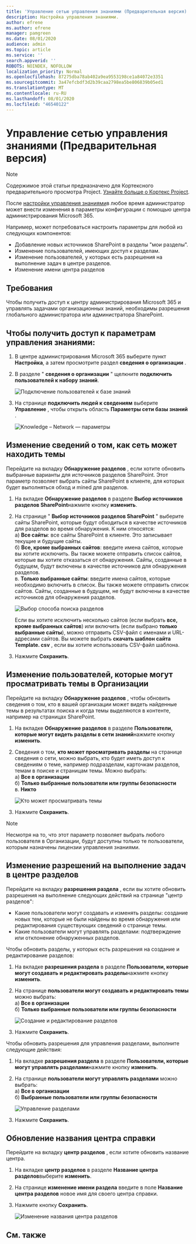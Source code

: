 ```yaml
---
title: 'Управление сетью управления знаниями (Предварительная версия) '
description: Настройка управления знаниями.
author: efrene
ms.author: efrene
manager: pamgreen
ms.date: 08/01/2020
audience: admin
ms.topic: article
ms.service: ''
search.appverid: ''
ROBOTS: NOINDEX, NOFOLLOW
localization_priority: Normal
ms.openlocfilehash: 87275dba78ab402a9ea9553198ce1a84072e3351
ms.sourcegitcommit: 3a47efcbdf3d2b39caa2798ea5be806839b05ed1
ms.translationtype: MT
ms.contentlocale: ru-RU
ms.lasthandoff: 08/01/2020
ms.locfileid: "46540122"
---
```

# <a name="manage-your-knowledge-management-network-preview"></a>Управление сетью управления знаниями (Предварительная версия)

> [!Note] 
> Содержимое этой статьи предназначено для Кортексного предварительного просмотра Project. [Узнайте больше о Кортекс Project](https://aka.ms/projectcortex).


После [настройки управления знаниями](set-up-knowledge-network.md)в любое время администратор может внести изменения в параметры конфигурации с помощью центра администрирования Microsoft 365.

Например, может потребоваться настроить параметры для любой из следующих компонентов:
- Добавление новых источников SharePoint в разделы "мои разделы".
- Изменение пользователей, имеющих доступ к разделам.
- Изменение пользователей, у которых есть разрешения на выполнение задач в центре разделов.
- Изменение имени центра разделов


## <a name="requirements"></a>Требования 
Чтобы получить доступ к центру администрирования Microsoft 365 и управлять задачами организационных знаний, необходимы разрешения глобального администратора или администратора SharePoint.


## <a name="to-access-knowledge-management-settings"></a>Чтобы получить доступ к параметрам управления знаниями:

1. В центре администрирования Microsoft 365 выберите пункт **Настройка**, а затем просмотрите раздел **сведения о организации** .
2. В разделе " **сведения о организации** " щелкните **подключить пользователей к набору знаний**.<br/>

    ![Подключение пользователей к базе знаний](../media/content-understanding/admin-org-knowledge-options.png) </br>

3. На странице **подключить людей к сведениям** выберите **Управление** , чтобы открыть область **Параметры сети базы знаний** .<br/>

    ![Knowledge – Network — параметры](../media/content-understanding/knowledge-network-settings.png) </br>

## <a name="change-how-the-knowledge-network-can-find-topics"></a>Изменение сведений о том, как сеть может находить темы

Перейдите на вкладку **Обнаружение разделов** , если хотите обновить выбранные варианты для источников разделов SharePoint. Этот параметр позволяет выбрать сайты SharePoint в клиенте, для которых будет выполняться обход и mined для разделов.

1. На вкладке **Обнаружение разделов** в разделе **Выбор источников разделов SharePoint**нажмите кнопку **изменить**.
2. На странице " **Выбор источников разделов SharePoint** " выберите сайты SharePoint, которые будут обходиться в качестве источников для разделов во время обнаружения. К ним относятся:</br>
    а) **Все сайты**: все сайты SharePoint в клиенте. Это записывает текущие и будущие сайты.</br>
    б) **Все, кроме выбранных сайтов**: введите имена сайтов, которые вы хотите исключить.  Вы также можете отправить список сайтов, которые вы хотите отказаться от обнаружения. Сайты, созданные в будущем, будут включены в качестве источников для обнаружения разделов. </br>
    в. **Только выбранные сайты**: введите имена сайтов, которые необходимо включить в список. Вы также можете отправить список сайтов. Сайты, созданные в будущем, не будут включены в качестве источников для обнаружения разделов. </br>

    ![Выбор способа поиска разделов](../media/content-understanding/k-manage-select-topic-source.png) </br>
   
    Если вы хотите исключить несколько сайтов (если выбрать **все, кроме выбранных сайтов**) или включить (если выбрано **только выбранные сайты**), можно отправить CSV-файл с именами и URL-адресами сайтов. Вы можете выбрать **скачать шаблон сайта Template. csv** , если вы хотите использовать CSV-файл шаблона.

3. Нажмите **Сохранить**.

##  <a name="change-who-can-see-topics-in-your-organization"></a>Изменение пользователей, которые могут просматривать темы в Организации

Перейдите на вкладку **Обнаружение разделов** , чтобы обновить сведения о том, кто в вашей организации может видеть найденные темы в результатах поиска и когда темы выделяются в контенте, например на страницах SharePoint.

1. На вкладке **Обнаружение разделов** в разделе **Пользователи, которые могут видеть разделы в сети знаний**нажмите кнопку **изменить**.
2. Сведения о том, **кто может просматривать разделы** на странице сведения о сети, можно выбрать, кто будет иметь доступ к сведениям о теме, например подразделам, карточкам разделов, темам в поиске и страницам темы. Можно выбрать:</br>
    а) **Все в организации**</br>
    б) **Только выбранные пользователи или группы безопасности**</br>
    в. **Никто**</br>

    ![Кто может просматривать темы](../media/content-understanding/k-manage-who-can-see-topics.png) </br> 
3. Нажмите **Сохранить**.  
 
> [!Note] 
> Несмотря на то, что этот параметр позволяет выбрать любого пользователя в Организации, будут доступны только те пользователи, которым назначены лицензии управления знаниями.

## <a name="change-who-has-permissions-to-do-tasks-on-the-topic-center"></a>Изменение разрешений на выполнение задач в центре разделов

Перейдите на вкладку **разрешения раздела** , если вы хотите обновить разрешения на выполнение следующих действий на странице "центр разделов":

- Какие пользователи могут создавать и изменять разделы: создание новых тем, которые не были найдены во время обнаружения или редактирования существующих сведений о странице темы.
- Какие пользователи могут управлять разделами: подтверждение или отклонение обнаруженных разделов.

Чтобы обновить разделы, у которых есть разрешения на создание и редактирование разделов:

1. На вкладке **разрешения раздела** в разделе **Пользователи, которые могут создавать и редактировать разделы**нажмите кнопку **изменить**.</br>
2. На странице **пользователи могут создавать и редактировать темы** можно выбрать:</br>
    а) **Все в организации**</br>
    б) **Только выбранные пользователи или группы безопасности**</br>

    ![Создание и редактирование разделов](../media/content-understanding/k-manage-who-can-create-and-edit.png) </br> 

3. Нажмите **Сохранить**.</br>

Чтобы обновить разрешения для управления разделами, выполните следующие действия:

1. На вкладке **разрешения раздела** в разделе **Пользователи, которые могут управлять разделами**нажмите кнопку **изменить**.</br>
2. На странице **пользователи могут управлять разделами** можно выбрать:</br>
    а) **Все в организации**</br>
    б) **Выбранные пользователи или группы безопасности**</br>

    ![Управление разделами](../media/content-understanding/k-manage-who-can-manage-topics.png) </br> 

3. Нажмите **Сохранить**.</br>


##  <a name="update-your-topic-center-name"></a>Обновление названия центра справки

Перейдите на вкладку **центр разделов** , если хотите обновить название центра. 

1. На вкладке **центр разделов** в разделе **Название центра разделов**выберите **изменить**.
2. На странице **изменение имени раздела** введите в поле **Название центра разделов** новое имя для своего центра справки.
3. Нажмите кнопку **Сохранить**.

    ![Изменение названия центра разделов](../media/content-understanding/manage-topic-center-name.png) </br> 











## <a name="see-also"></a>См. также



  






